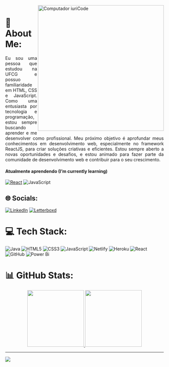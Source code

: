 <img src="https://raw.githubusercontent.com/MicaelliMedeiros/micaellimedeiros/master/image/computer-illustration.png" min-width="400px" max-width="400px" width="400px" align="right" alt="Computador iuriCode">

[React.js]: https://img.shields.io/badge/React-20232A?style=for-the-badge&logo=react&logoColor=61DAFB
[React-url]: https://reactjs.org/

# 💫 About Me:
<p align="justify" > 
Eu sou uma pessoa que estudou na UFCG e possuo familiaridade em HTML, CSS e JavaScript. Como uma entusiasta por tecnologia e programação, estou sempre buscando aprender e me desenvolver como profissional. Meu próximo objetivo é aprofundar meus conhecimentos em desenvolvimento web, especialmente no framework ReactJS, para criar soluções criativas e eficientes. Estou sempre aberto a novas oportunidades e desafios, e estou animado para fazer parte da comunidade de desenvolvimento web e contribuir para o seu crescimento.
</p>


#### Atualmente aprendendo (I’m currently learning)
[![React][React.js]][React-url]
![JavaScript](https://img.shields.io/static/v1?style=for-the-badge&message=JavaScript&color=222222&logo=JavaScript&logoColor=F7DF1E&label=)



## 🌐 Socials:
[![LinkedIn](https://img.shields.io/badge/LinkedIn-0077B5?style=for-the-badge&logo=linkedin&logoColor=white)](https://linkedin.com/in/https://www.linkedin.com/in/andre-filipe-queiroz999/) 
[![Letterboxd](https://img.shields.io/static/v1?style=for-the-badge&message=Letterboxd&color=222222&logo=Letterboxd&logoColor=00D735&label=)](https://letterboxd.com/andrefq99/)

# 💻 Tech Stack:
![Java](https://img.shields.io/badge/java-%23ED8B00.svg?style=for-the-badge&logo=java&logoColor=white) ![HTML5](https://img.shields.io/badge/html5-%23E34F26.svg?style=for-the-badge&logo=html5&logoColor=white) ![CSS3](https://img.shields.io/badge/css3-%231572B6.svg?style=for-the-badge&logo=css3&logoColor=white) ![JavaScript](https://img.shields.io/badge/javascript-%23323330.svg?style=for-the-badge&logo=javascript&logoColor=%23F7DF1E) ![Netlify](https://img.shields.io/badge/netlify-%23000000.svg?style=for-the-badge&logo=netlify&logoColor=#00C7B7) ![Heroku](https://img.shields.io/badge/heroku-%23430098.svg?style=for-the-badge&logo=heroku&logoColor=white) ![React](https://img.shields.io/badge/react-%2320232a.svg?style=for-the-badge&logo=react&logoColor=%2361DAFB)
![GitHub](https://img.shields.io/static/v1?style=for-the-badge&message=GitHub&color=181717&logo=GitHub&logoColor=FFFFFF&label=) ![Power Bi](https://img.shields.io/badge/power_bi-F2C811?style=for-the-badge&logo=powerbi&logoColor=black)

# 📊 GitHub Stats:

<div align="center">
  <a href="https://github.com/andrefqms">
  <img height="180em" src="https://github-readme-stats.vercel.app/api?username=andrefqms&theme=highcontrast&hide_border=false&include_all_commits=true&count_private=false"/>
  <img height="180em" src="https://github-readme-stats.vercel.app/api/top-langs/?username=andrefqms&theme=highcontrast&hide_border=false&include_all_commits=true&count_private=false&layout=compact"/>
</div>

---
[![](https://visitcount.itsvg.in/api?id=andrefqms&icon=5&color=4)](https://visitcount.itsvg.in)

<!-- Proudly created with GPRM ( https://gprm.itsvg.in ) -->
